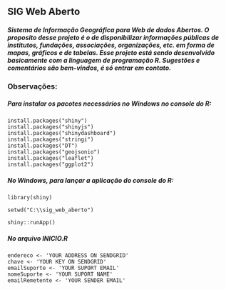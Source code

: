 ## SIG Web Aberto

##### **S**istema de **I**nformação **G**eográfica para **Web** de dados **Aberto**s. O proposito desse projeto é o de disponibilizar informações públicas de institutos, fundações, associações, organizações, etc. em forma de mapas, gráficos e de tabelas. Esse projeto está sendo desenvolvido basicamente com a linguagem de programação R. Sugestões e comentários são bem-vindos, é só entrar em contato.

### Observações:

##### Para instalar os pacotes necessários no Windows no console do R:
```
install.packages("shiny")
install.packages("shinyjs")
install.packages("shinydashboard")
install.packages("stringi")
install.packages("DT")
install.packages("geojsonio")
install.packages("leaflet")
install.packages("ggplot2")
```
##### No Windows, para lançar a aplicação do console do R:
```
library(shiny)

setwd("C:\\sig_web_aberto")

shiny::runApp()
```
##### No arquivo INICIO.R
```
endereco <- 'YOUR ADDRESS ON SENDGRID'
chave <- 'YOUR KEY ON SENDGRID'
emailSuporte <- 'YOUR SUPORT EMAIL'
nomeSuporte <- 'YOUR SUPORT NAME'
emailRemetente <- 'YOUR SENDER EMAIL'
```
